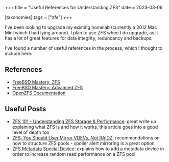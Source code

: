 +++
title = "Useful References for Understanding ZFS"
date = 2023-03-06

[taxonomies]
tags = ["zfs"]
+++

I've been looking to upgrade my existing homelab (currently a 2012 Mac Mini which I had lying around). I plan to use ZFS when I do upgrade, as it has a lot of great features for data integrity, redundancy and backups.

I've found a number of useful references in the process, which I thought to include here:

<!-- more -->

## References

- [FreeBSD Mastery: ZFS](https://www.amazon.com/FreeBSD-Mastery-ZFS-7/dp/1642350001)
- [FreeBSD Mastery: Advanced ZFS](https://www.amazon.com/FreeBSD-Mastery-Advanced-ZFS/dp/164235001X/ref=d_pd_sbs_sccl_2_1/136-3988813-2250128?pd_rd_w=iJSYf&content-id=amzn1.sym.3676f086-9496-4fd7-8490-77cf7f43f846&pf_rd_p=3676f086-9496-4fd7-8490-77cf7f43f846&pf_rd_r=F6P3A70FCX3JWKZ8FAKN&pd_rd_wg=fJtXN&pd_rd_r=1c62b972-1d2f-4b21-9b74-4149b0a66303&pd_rd_i=164235001X&psc=1)
- [OpenZFS Documentation](https://openzfs.github.io/openzfs-docs/)

## Useful Posts

- [ZFS 101 - Understanding ZFS Storage & Performance](https://arstechnica.com/information-technology/2020/05/zfs-101-understanding-zfs-storage-and-performance/): great write up explaining what ZFS is and how it works, this article goes into a good level of depth too
- [ZFS: You Should User Mirror VDEVs, Not RAIDZ](https://jrs-s.net/2015/02/06/zfs-you-should-use-mirror-vdevs-not-raidz/): recommendations on how to structure ZFS pools - spoiler alert mirroring is a great option
- [ZFS Metadata Special Device](https://forum.level1techs.com/t/zfs-metadata-special-device-z/159954): explains how to add a metadata device in order to increase random read performance on a ZFS pool

